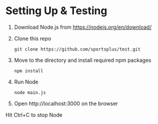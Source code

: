 # Setting Up & Testing

1. Download Node.js from https://nodejs.org/en/download/

2. Clone this repo

    ```
    git clone https://github.com/sportsplus/test.git
    ```
3. Move to the directory and install required npm packages

    ```
    npm install
    ```
4. Run Node

    ```
    node main.js
    ```
5. Open http://localhost:3000 on the browser

Hit Ctrl+C to stop Node 
